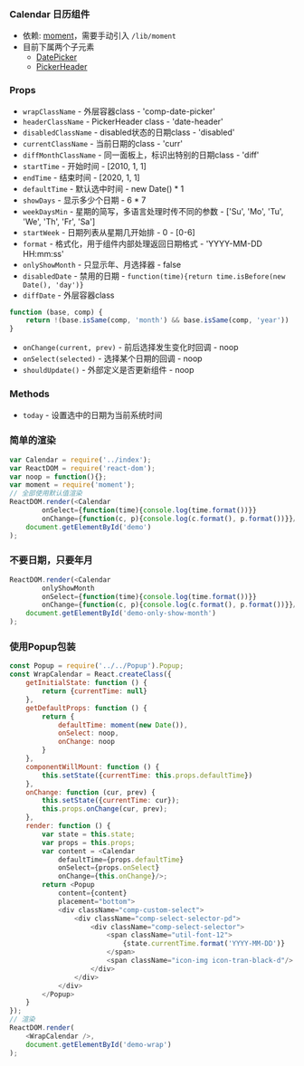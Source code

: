 ### Calendar 日历组件
+ 依赖: [moment](https://github.com/moment/moment)，需要手动引入 `/lib/moment`
+ 目前下属两个子元素
  - [DatePicker](./DatePicker.html)
  - [PickerHeader](./PickerHeader.html)

### Props
+ `wrapClassName` - 外层容器class - 'comp-date-picker'
+ `headerClassName` - PickerHeader class - 'date-header'
+ `disabledClassName` - disabled状态的日期class - 'disabled'
+ `currentClassName` - 当前日期的class - 'curr'
+ `diffMonthClassName` - 同一面板上，标识出特别的日期class - 'diff'
+ `startTime` - 开始时间 - [2010, 1, 1]
+ `endTime` - 结束时间 - [2020, 1, 1]
+ `defaultTime` - 默认选中时间 - new Date() * 1
+ `showDays` - 显示多少个日期 - 6 * 7
+ `weekDaysMin` - 星期的简写，多语言处理时传不同的参数 - ['Su', 'Mo', 'Tu', 'We', 'Th', 'Fr', 'Sa']
+ `startWeek` - 日期列表从星期几开始排 - 0 - [0-6]
+ `format` - 格式化，用于组件内部处理返回日期格式 - 'YYYY-MM-DD HH:mm:ss'
+ `onlyShowMonth` - 只显示年、月选择器 - false
+ `disabledDate` - 禁用的日期 - `function(time){return time.isBefore(new Date(), 'day')}`
+ `diffDate` - 外层容器class 
```JavaScript
function (base, comp) {
    return !(base.isSame(comp, 'month') && base.isSame(comp, 'year'))
}
```
+ `onChange(current, prev)` - 前后选择发生变化时回调 - noop
+ `onSelect(selected)` - 选择某个日期的回调 - noop
+ `shouldUpdate()` - 外部定义是否更新组件 - noop

### Methods
+ `today` - 设置选中的日期为当前系统时间



### 简单的渲染
```JavaScript
var Calendar = require('../index');
var ReactDOM = require('react-dom');
var noop = function(){};
var moment = require('moment');
// 全部使用默认值渲染
ReactDOM.render(<Calendar
        onSelect={function(time){console.log(time.format())}}
        onChange={function(c, p){console.log(c.format(), p.format())}}/>,
    document.getElementById('demo')
);
```

### 不要日期，只要年月
```JavaScript
ReactDOM.render(<Calendar
        onlyShowMonth
        onSelect={function(time){console.log(time.format())}}
        onChange={function(c, p){console.log(c.format(), p.format())}}/>,
    document.getElementById('demo-only-show-month')
);
```

### 使用Popup包装
```JavaScript
const Popup = require('../../Popup').Popup;
const WrapCalendar = React.createClass({
    getInitialState: function () {
        return {currentTime: null}
    },
    getDefaultProps: function () {
        return {
            defaultTime: moment(new Date()),
            onSelect: noop,
            onChange: noop
        }
    },
    componentWillMount: function () {
        this.setState({currentTime: this.props.defaultTime})
    },
    onChange: function (cur, prev) {
        this.setState({currentTime: cur});
        this.props.onChange(cur, prev);
    },
    render: function () {
        var state = this.state;
        var props = this.props;
        var content = <Calendar
            defaultTime={props.defaultTime}
            onSelect={props.onSelect}
            onChange={this.onChange}/>;
        return <Popup
            content={content}
            placement="bottom">
            <div className="comp-custom-select">
                <div className="comp-select-selector-pd">
                    <div className="comp-select-selector">
                        <span className="util-font-12">
                            {state.currentTime.format('YYYY-MM-DD')}
                        </span>
                        <span className="icon-img icon-tran-black-d"/>
                    </div>
                </div>
            </div>
        </Popup>
    }
});
// 渲染
ReactDOM.render(
    <WrapCalendar />,
    document.getElementById('demo-wrap')
);
```